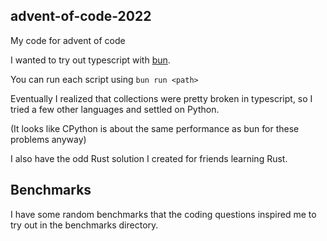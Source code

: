 ## advent-of-code-2022
My code for advent of code

I wanted to try out typescript with [bun](https://bun.sh/).

You can run each script using `bun run <path>`

Eventually I realized that collections were pretty broken in typescript, so I tried a few other languages and settled on Python.

(It looks like CPython is about the same performance as bun for these problems anyway)

I also have the odd Rust solution I created for friends learning Rust.

## Benchmarks
I have some random benchmarks that the coding questions inspired me to try out in the benchmarks directory.
